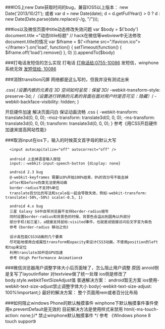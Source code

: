 ###IOS上new Date获取时间的bug，兼容IOS5以上版本：
    new Date('2013/10/21');
    或者
    var d = new Date(date);
    d = d.getFullYear() > 0 ? d : new Date(Date.parse(date.replace(/-/g, "/")));

###ios以及微信页面中title动态修改失效问题
	var $body = $('body')
	document.title ="动态titile标题"
	// hack在微信等webview中无法修改document.title的情况
	var $iframe = $('<iframe src="/favicon.ico"></iframe>').on('load', function() {
	  setTimeout(function() {
	    $iframe.off('load').remove()
	  }, 0)
	}).appendTo($body)

###打电话发短信的怎么实现
  打电话
    <a href="tel:0755-10086">打电话给:0755-10086</a>
  发短信，winphone系统无效
    <a href="sms:10086">发短信给: 10086</a>

###消除transition闪屏
  网络都是这么写的，但我并没有测试出来

  .css{
  /*设置内嵌的元素在 3D 空间如何呈现：保留 3D*/
  -webkit-transform-style: preserve-3d;
  /*（设置进行转换的元素的背面在面对用户时是否可见：隐藏）*/
  -webkit-backface-visibility: hidden;
  }

  开启硬件加速
  解决页面闪白
  保证动画流畅
  .css {
     -webkit-transform: translate3d(0, 0, 0);
     -moz-transform: translate3d(0, 0, 0);
     -ms-transform: translate3d(0, 0, 0);
     transform: translate3d(0, 0, 0);
  }
  参考《用CSS开启硬件加速来提高网站性能》

###取消input在ios下，输入的时候英文首字母的默认大写
```
  <input autocapitalize="off" autocorrect="off" />

  android 上去掉语音输入按钮
  input::-webkit-input-speech-button {display: none}

  android 2.3 bug
  @-webkit-keyframes 需要以0%开始100%结束，0%的百分号不能去掉
  after和before伪类无法使用动画
  border-radius不支持%单位
  translate百分比的写法和scale在一起会导致失效，例如-webkit-transform: translate(-50%,-50%) scale(-0.5, 1)

  android 4.x bug
  三星 Galaxy S4中自带浏览器不支持border-radius缩写
  同时设置border-radius和背景色的时候，背景色会溢出到圆角以外部分
  部分手机(如三星)，a链接支持鼠标:visited事件，也就是说链接访问后文字变为紫色
  参考《border-radius 移动之伤》

  设计高性能CSS3动画的几个要素
  尽可能地使用合成属性transform和opacity来设计CSS3动画，不使用position的left和top来定位
  利用translate3D开启GPU加速
  参考《High Performance Animations》
```
###微信浏览器用户调整字体大小后页面矬了，怎么阻止用户调整
  原因
  anroid侧是复写了layoutinflater 对textview做了统一处理
  ios侧是修改了body.style.webkitTextSizeAdjust值
  普通解决方案：
  android暂无方案
  ios使用-webkit-text-size-adjust禁止调整字体大小
  body{-webkit-text-size-adjust: 100%!important;}
  最好的解决方案：
    整个页面用rem或者百分比布局

###如何阻止windows Phone的默认触摸事件
  winphone下默认触摸事件事件使用e.preventDefault是无效的
  目前解决方法是使用样式来禁用
  html{-ms-touch-action: none;}/* 禁止winphone默认触摸事件 */
  参考
  《Windows phone 8 touch support》

